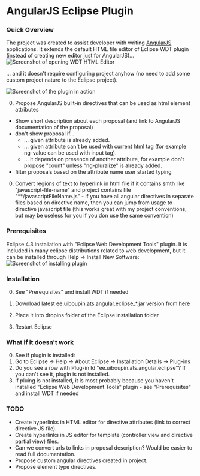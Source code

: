 AngularJS Eclipse Plugin
================


### Quick Overview

The project was created to assist developer with writing [AngularJS](http://AngularJS.org/) applications.
It extends the default HTML file editor of Eclipse WDT plugin (instead of creating new editor just for AngularJS)...
![Screenshot of opening WDT HTML Editor](https://dl.dropboxusercontent.com/sh/5xpbkluybciflfl/Uo6Nvhuqb_/OpenUsingHtmlEditor.png?token_hash=AAF3yOKMHz8siMft4MxxXtZb-jz6BccDWrLQcXNfSXaK8A)

... and it doesn't require configuring project anyhow (no need to add some custom project nature to the Eclipse project).

![Screenshot of the plugin in action](https://dl.dropboxusercontent.com/sh/5xpbkluybciflfl/rbGePYqe7g/Screenshot-HtmlEditor1.png?token_hash=AAF3yOKMHz8siMft4MxxXtZb-jz6BccDWrLQcXNfSXaK8A)

0. Propose AngularJS built-in directives that can be used as html element attributes
  * Show short description about each proposal (and link to AngularJS documentation of the proposal)
  * don't show proposal if...
    * ... given attribute is already added.
    * ... given attribute can't be used with current html tag (for example ng-value can be used with input tag).
    * ... it depends on presence of another attribute, for example don't propose "count" unless "ng-pluralize" is already added.
  * filter proposals based on the attribute name user started typing
0. Convert regions of text to hyperlink in html file if it contains smth like "javascript-file-name" and project contains file "**/javascriptFileName.js" - if you have all angular directives in separate files based on directive name, then you can jump from usage to directive javascript file (this works great with my project conventions, but may be useless for you if you don use the same convention)


### Prerequisites

Eclipse 4.3 installation with "Eclipse Web Development Tools" plugin.
It is included in many eclipse distributions related to web development, but it can be installed through Help -> Install New Software:
![Screenshot of installing plugin](https://dl.dropboxusercontent.com/sh/5xpbkluybciflfl/Pu-L9EZ_x3/dependency-WDT-1.GIF?token_hash=AAF3yOKMHz8siMft4MxxXtZb-jz6BccDWrLQcXNfSXaK8A)


### Installation

0. See "Prerequisites" and install WDT if needed

0. Download latest ee.uiboupin.ats.angular.eclipse_*.jar version from [here](http://goo.gl/iHKfex)

0. Place it into dropins folder of the Eclipse installation folder

0. Restart Eclipse


### What if it doesn't work

0. See if plugin is installed:
  0.  Go to Eclipse -> Help -> About Eclipse -> Installation Details -> Plug-ins 
  0. Do you see a row with Plug-in Id "ee.uiboupin.ats.angular.eclipse"? If you can't see it, plugin is not installed.
0. If pluing is not installed, it is most probably because you haven't installed "Eclipse Web Development Tools" plugin - see "Prerequisites" and install WDT if needed


### TODO
* Create hyperlinks in HTML editor for directive attributes (link to correct directive JS file).
* Create hyperlinks in JS editor for template (controller view and directive partial view) files.
* Can we convert urls to links in proposal description? Would be easier to read full documentation.
* Propose custom angular directives created in project.
* Propose element type directives.
